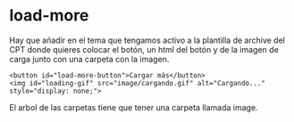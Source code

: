 # load-more

Hay que añadir en el tema que tengamos activo a la plantilla de archive del CPT donde quieres colocar el botón, un html del botón y de la imagen de carga junto con una carpeta con la imagen.
```
<button id="load-more-button">Cargar más</button>
<img id="loading-gif" src="image/cargando.gif" alt="Cargando..." style="display: none;">

```
El arbol de las carpetas tiene que tener una carpeta llamada image.

